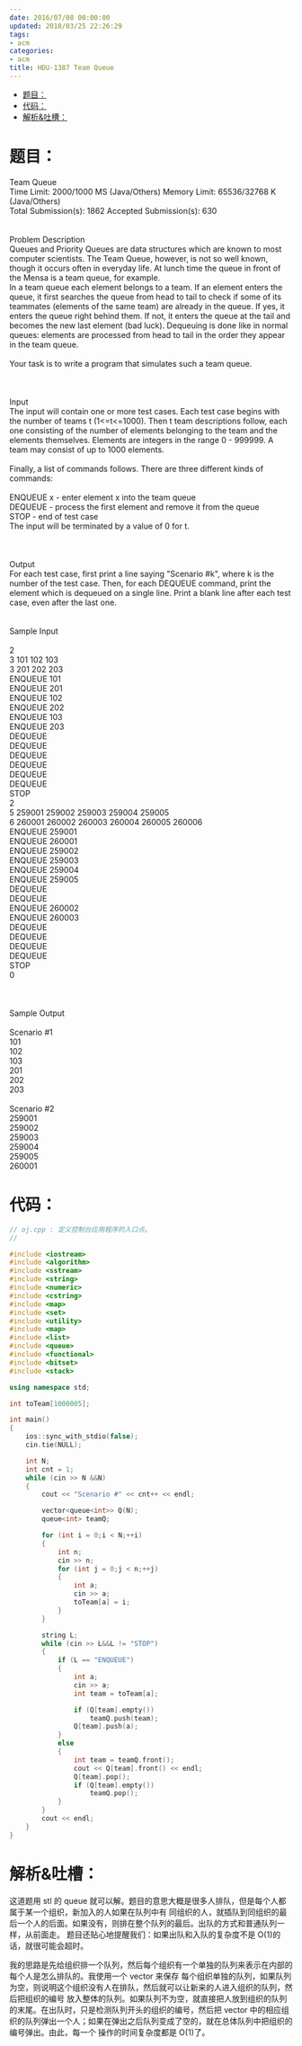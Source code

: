 ```yaml
---
date: 2016/07/08 00:00:00
updated: 2018/03/25 22:26:29
tags:
- acm
categories:
- acm
title: HDU-1387 Team Queue
---
```


- [题目：](#sec-)
- [代码：](#sec-)
- [解析&吐槽：](#sec-)


# 题目：<a id="sec-"></a>

<p class="verse">
Team Queue<br />
Time Limit: 2000/1000 MS (Java/Others)    Memory Limit: 65536/32768 K (Java/Others)<br />
Total Submission(s): 1862    Accepted Submission(s): 630<br />
<br />
<br />
Problem Description<br />
Queues and Priority Queues are data structures which are known to most computer scientists. The Team Queue, however, is not so well known, though it occurs often in everyday life. At lunch time the queue in front of the Mensa is a team queue, for example.<br />
In a team queue each element belongs to a team. If an element enters the queue, it first searches the queue from head to tail to check if some of its teammates (elements of the same team) are already in the queue. If yes, it enters the queue right behind them. If not, it enters the queue at the tail and becomes the new last element (bad luck). Dequeuing is done like in normal queues: elements are processed from head to tail in the order they appear in the team queue.<br />
<br />
Your task is to write a program that simulates such a team queue.<br />
<br />
<br />
<br />
Input<br />
The input will contain one or more test cases. Each test case begins with the number of teams t (1<=t<=1000). Then t team descriptions follow, each one consisting of the number of elements belonging to the team and the elements themselves. Elements are integers in the range 0 - 999999. A team may consist of up to 1000 elements.<br />
<br />
Finally, a list of commands follows. There are three different kinds of commands:<br />
<br />
ENQUEUE x - enter element x into the team queue<br />
DEQUEUE - process the first element and remove it from the queue<br />
STOP - end of test case<br />
The input will be terminated by a value of 0 for t.<br />
<br />
<br />
<br />
Output<br />
For each test case, first print a line saying "Scenario #k", where k is the number of the test case. Then, for each DEQUEUE command, print the element which is dequeued on a single line. Print a blank line after each test case, even after the last one.<br />
<br />
<br />
Sample Input<br />
<br />
2<br />
3 101 102 103<br />
3 201 202 203<br />
ENQUEUE 101<br />
ENQUEUE 201<br />
ENQUEUE 102<br />
ENQUEUE 202<br />
ENQUEUE 103<br />
ENQUEUE 203<br />
DEQUEUE<br />
DEQUEUE<br />
DEQUEUE<br />
DEQUEUE<br />
DEQUEUE<br />
DEQUEUE<br />
STOP<br />
2<br />
5 259001 259002 259003 259004 259005<br />
6 260001 260002 260003 260004 260005 260006<br />
ENQUEUE 259001<br />
ENQUEUE 260001<br />
ENQUEUE 259002<br />
ENQUEUE 259003<br />
ENQUEUE 259004<br />
ENQUEUE 259005<br />
DEQUEUE<br />
DEQUEUE<br />
ENQUEUE 260002<br />
ENQUEUE 260003<br />
DEQUEUE<br />
DEQUEUE<br />
DEQUEUE<br />
DEQUEUE<br />
STOP<br />
0<br />
<br />
<br />
<br />
Sample Output<br />
<br />
Scenario #1<br />
101<br />
102<br />
103<br />
201<br />
202<br />
203<br />
<br />
Scenario #2<br />
259001<br />
259002<br />
259003<br />
259004<br />
259005<br />
260001<br />
</p>

# 代码：<a id="sec-"></a>

```c++
// oj.cpp : 定义控制台应用程序的入口点。
//

#include <iostream>
#include <algorithm>
#include <sstream>
#include <string>
#include <numeric>
#include <cstring>
#include <map>
#include <set>
#include <utility>
#include <map>
#include <list>
#include <queue>
#include <functional>
#include <bitset>
#include <stack>

using namespace std;

int toTeam[1000005];

int main()
{
    ios::sync_with_stdio(false);
    cin.tie(NULL);

    int N;
    int cnt = 1;
    while (cin >> N &&N)
    {
        cout << "Scenario #" << cnt++ << endl;

        vector<queue<int>> Q(N);
        queue<int> teamQ;

        for (int i = 0;i < N;++i)
        {
            int n;
            cin >> n;
            for (int j = 0;j < n;++j)
            {
                int a;
                cin >> a;
                toTeam[a] = i;
            }
        }

        string L;
        while (cin >> L&&L != "STOP")
        {
            if (L == "ENQUEUE")
            {
                int a;
                cin >> a;
                int team = toTeam[a];

                if (Q[team].empty())
                    teamQ.push(team);
                Q[team].push(a);
            }
            else
            {
                int team = teamQ.front();
                cout << Q[team].front() << endl;
                Q[team].pop();
                if (Q[team].empty())
                    teamQ.pop();
            }
        }
        cout << endl;
    }
}
```

# 解析&吐槽：<a id="sec-"></a>

这道题用 stl 的 queue 就可以解。题目的意思大概是很多人排队，但是每个人都属于某一个组织，新加入的人如果在队列中有 同组织的人，就插队到同组织的最后一个人的后面。如果没有，则排在整个队列的最后。出队的方式和普通队列一样，从前面走。 题目还贴心地提醒我们：如果出队和入队的复杂度不是 O(1)的话，就很可能会超时。

我的思路是先给组织排一个队列，然后每个组织有一个单独的队列来表示在内部的每个人是怎么排队的。我使用一个 vector 来保存 每个组织单独的队列，如果队列为空，则说明这个组织没有人在排队，然后就可以让新来的人进入组织的队列，然后把组织的编号 放入整体的队列。如果队列不为空，就直接把人放到组织的队列的末尾。在出队时，只是检测队列开头的组织的编号，然后把 vector 中的相应组织的队列弹出一个人；如果在弹出之后队列变成了空的，就在总体队列中把组织的编号弹出。由此，每一个 操作的时间复杂度都是 O(1)了。
